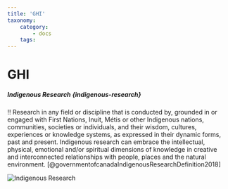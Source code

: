 ```yaml
---
title: 'GHI'
taxonomy:
    category:
        - docs
    tags:
---
```

# GHI

##### Indigenous Research {indigenous-research}

!! Research in any field or discipline that is conducted by, grounded in or engaged with First Nations, Inuit, Métis or other Indigenous nations, communities, societies or individuals, and their wisdom, cultures, experiences or knowledge systems, as expressed in their dynamic forms, past and present. Indigenous research can embrace the intellectual, physical, emotional and/or spiritual dimensions of knowledge in creative and interconnected relationships with people, places and the natural environment. [@governmentofcanadaIndigenousResearchDefinition2018]

![Indigenous Research](indigenous-research)
